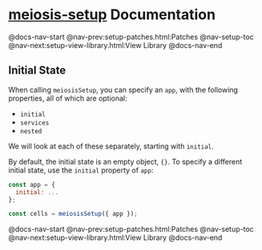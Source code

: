# [meiosis-setup](https://meiosis.js.org/setup) Documentation

@docs-nav-start
@nav-prev:setup-patches.html:Patches
@nav-setup-toc
@nav-next:setup-view-library.html:View Library
@docs-nav-end

## Initial State

When calling `meiosisSetup`, you can specify an `app`, with the following properties, all of which
are optional:

- `initial`
- `services`
- `nested`

We will look at each of these separately, starting with `initial`.

By default, the initial state is an empty object, `{}`. To specify a different initial state, use
the `initial` property of `app`:

```js
const app = {
  initial: ...
};

const cells = meiosisSetup({ app });
```

@docs-nav-start
@nav-prev:setup-patches.html:Patches
@nav-setup-toc
@nav-next:setup-view-library.html:View Library
@docs-nav-end

